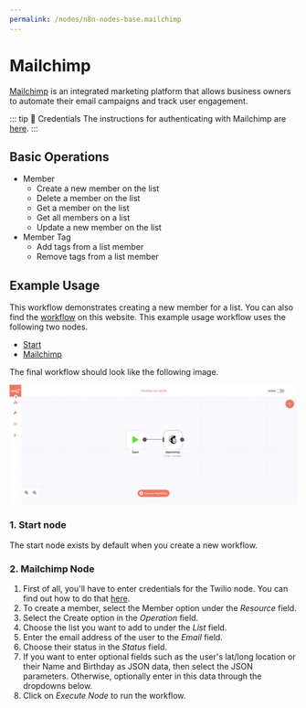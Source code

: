 ```yaml
---
permalink: /nodes/n8n-nodes-base.mailchimp
---
```


# Mailchimp

[Mailchimp](https://mailchimp.com/) is an integrated marketing platform that allows business owners to automate their email campaigns and track user engagement.

::: tip 🔑 Credentials
The instructions for authenticating with Mailchimp are [here](../../../credentials/MailChimp/README.md).
:::

## Basic Operations

- Member
	- Create a new member on the list
	- Delete a member on the list
	- Get a member on the list
	- Get all members on a list
	- Update a new member on the list
- Member Tag
	- Add tags from a list member
	- Remove tags from a list member

## Example Usage

This workflow demonstrates creating a new member for a list. You can also find the [workflow](https://n8n.io/workflows/413) on this website. This example usage workflow uses the following two nodes.

- [Start](../../core-nodes/Start)
- [Mailchimp]()

The final workflow should look like the following image.

![A workflow with the Mailchimp node](./workflow.png)

### 1. Start node

The start node exists by default when you create a new workflow.

### 2. Mailchimp Node

1. First of all, you'll have to enter credentials for the Twilio node. You can find out how to do that [here](../../../credentials/MailChimp/README.md).
2. To create a member, select the Member option under the *Resource* field.
3. Select the Create option in the *Operation* field.
4. Choose the list you want to add to under the *List* field.
5. Enter the email address of the user to the *Email* field.
6. Choose their status in the *Status* field.
7. If you want to enter optional fields such as the user's lat/long location or their Name and Birthday as JSON data, then select the JSON parameters. Otherwise, optionally enter in this data through the dropdowns below.
8. Click on *Execute Node* to run the workflow.
